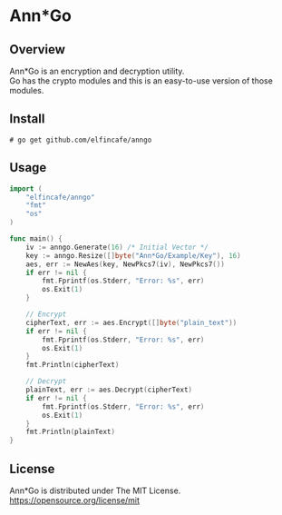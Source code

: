 # Ann*Go

## Overview
Ann*Go is an encryption and decryption utility.  
Go has the crypto modules and this is an easy-to-use version of those modules.

## Install
    # go get github.com/elfincafe/anngo

## Usage
```go
import (
    "elfincafe/anngo"
    "fmt"
    "os"
)

func main() {
    iv := anngo.Generate(16) /* Initial Vector */
    key := anngo.Resize([]byte("Ann*Go/Example/Key"), 16)
    aes, err := NewAes(key, NewPkcs7(iv), NewPkcs7())
    if err != nil {
        fmt.Fprintf(os.Stderr, "Error: %s", err)
        os.Exit(1)
    }

    // Encrypt
    cipherText, err := aes.Encrypt([]byte("plain_text"))
    if err != nil {
        fmt.Fprintf(os.Stderr, "Error: %s", err)
        os.Exit(1)
    }
    fmt.Println(cipherText)

    // Decrypt
    plainText, err := aes.Decrypt(cipherText)
    if err != nil {
        fmt.Fprintf(os.Stderr, "Error: %s", err)
        os.Exit(1)
    }
    fmt.Println(plainText)
}
```

## License
Ann*Go is distributed under The MIT License.  
https://opensource.org/license/mit
